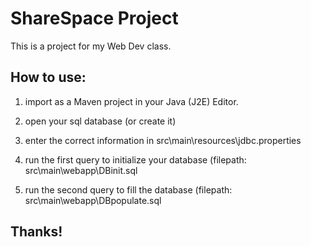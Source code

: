 # ShareSpace Project

This is a project for my Web Dev class.

## How to use:

1. import as a Maven project in your Java (J2E) Editor.

2. open your sql database (or create it)

3. enter the correct information in src\main\resources\jdbc.properties

4. run the first query to initialize your database (filepath: src\main\webapp\DBinit.sql

5. run the second query to fill the database (filepath: src\main\webapp\DBpopulate.sql

## Thanks!
